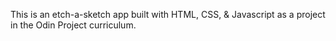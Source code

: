 This is an etch-a-sketch app built with HTML, CSS, & Javascript as a project in the Odin Project curriculum.